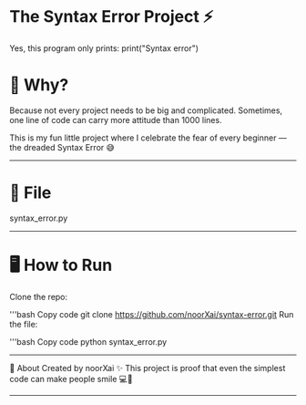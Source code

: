 # The Syntax Error Project ⚡

Yes, this program only prints:
print("Syntax error")

# 🤔 Why?
Because not every project needs to be big and complicated.
Sometimes, one line of code can carry more attitude than 1000 lines.

This is my fun little project where I celebrate the fear of every beginner — the dreaded Syntax Error 😅

---

# 📂 File
syntax_error.py

---

# 🖥️ How to Run
Clone the repo:

'''bash
Copy code
git clone https://github.com/noorXai/syntax-error.git
Run the file:

'''bash
Copy code
python syntax_error.py

---


🌸 About
Created by noorXai ✨
This project is proof that even the simplest code can make people smile 💻🌷

---
